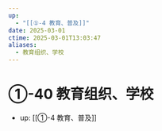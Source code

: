 ```yaml
---
up:
  - "[[①-4 教育、普及]]"
date: 2025-03-01
ctime: 2025-03-01T13:03:47
aliases:
  - 教育组织、学校
---
```


# ①-40 教育组织、学校

- up: [[①-4 教育、普及]]
